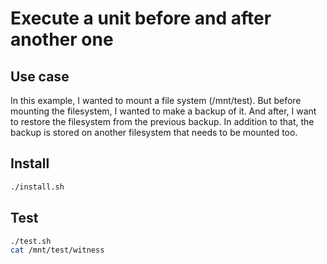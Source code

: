 # Execute a unit before and after another one

## Use case

In this example, I wanted to mount a file system (/mnt/test).
But before mounting the filesystem, I wanted to make a backup of it.
And after, I want to restore the filesystem from the previous backup.
In addition to that, the backup is stored on another filesystem that needs to be mounted too.

## Install

```sh
./install.sh
```

## Test

```sh
./test.sh
cat /mnt/test/witness
```
